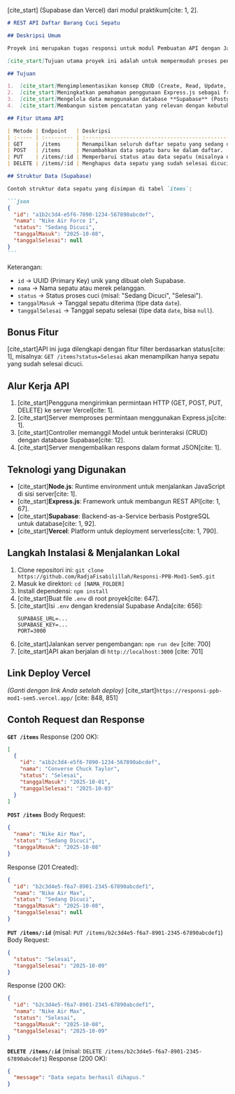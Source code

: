 [cite\_start] (Supabase dan Vercel) dari modul praktikum[cite: 1, 2].

````markdown
# REST API Daftar Barang Cuci Sepatu

## Deskripsi Umum

Proyek ini merupakan tugas responsi untuk modul Pembuatan API dengan JavaScript. [cite_start]API ini dibuat menggunakan Node.js dan Express.js, berfungsi untuk mengelola data sepatu yang sedang dicuci pada sebuah layanan jasa cuci sepatu[cite: 1]. [cite_start]API ini menggunakan Supabase sebagai database-nya [cite: 12] [cite_start]dan di-deploy ke Vercel[cite: 790].

[cite_start]Tujuan utama proyek ini adalah untuk mempermudah proses pencatatan, pemantauan, dan pembaruan status cucian sepatu secara digital melalui REST API sederhana[cite: 1].

## Tujuan

1.  [cite_start]Mengimplementasikan konsep CRUD (Create, Read, Update, Delete) dalam REST API[cite: 1].
2.  [cite_start]Meningkatkan pemahaman penggunaan Express.js sebagai framework backend[cite: 1].
3.  [cite_start]Mengelola data menggunakan database **Supabase** (PostgreSQL)[cite: 12, 92].
4.  [cite_start]Membangun sistem pencatatan yang relevan dengan kebutuhan bisnis nyata[cite: 1].

## Fitur Utama API

| Metode | Endpoint   | Deskripsi                                                                          |
| :----- | :--------- | :--------------------------------------------------------------------------------- |
| GET    | /items     | Menampilkan seluruh daftar sepatu yang sedang dicuci.                              |
| POST   | /items     | Menambahkan data sepatu baru ke dalam daftar.                                      |
| PUT    | /items/:id | Memperbarui status atau data sepatu (misalnya dari Sedang Dicuci menjadi Selesai). |
| DELETE | /items/:id | Menghapus data sepatu yang sudah selesai dicuci.                                   |

## Struktur Data (Supabase)

Contoh struktur data sepatu yang disimpan di tabel `items`:

```json
{
  "id": "a1b2c3d4-e5f6-7890-1234-567890abcdef",
  "nama": "Nike Air Force 1",
  "status": "Sedang Dicuci",
  "tanggalMasuk": "2025-10-08",
  "tanggalSelesai": null
}
```
````

Keterangan:

- `id` → UUID (Primary Key) unik yang dibuat oleh Supabase.
- `nama` → Nama sepatu atau merek pelanggan.
- `status` → Status proses cuci (misal: "Sedang Dicuci", "Selesai").
- `tanggalMasuk` → Tanggal sepatu diterima (tipe data `date`).
- `tanggalSelesai` → Tanggal sepatu selesai (tipe data `date`, bisa `null`).

## Bonus Fitur

[cite\_start]API ini juga dilengkapi dengan fitur filter berdasarkan status[cite: 1], misalnya:
`GET /items?status=Selesai`
akan menampilkan hanya sepatu yang sudah selesai dicuci.

## Alur Kerja API

1.  [cite\_start]Pengguna mengirimkan permintaan HTTP (GET, POST, PUT, DELETE) ke server Vercel[cite: 1].
2.  [cite\_start]Server memproses permintaan menggunakan Express.js[cite: 1].
3.  [cite\_start]Controller memanggil Model untuk berinteraksi (CRUD) dengan database Supabase[cite: 12].
4.  [cite\_start]Server mengembalikan respons dalam format JSON[cite: 1].

## Teknologi yang Digunakan

- [cite\_start]**Node.js**: Runtime environment untuk menjalankan JavaScript di sisi server[cite: 1].
- [cite\_start]**Express.js**: Framework untuk membangun REST API[cite: 1, 67].
- [cite\_start]**Supabase**: Backend-as-a-Service berbasis PostgreSQL untuk database[cite: 1, 92].
- [cite\_start]**Vercel**: Platform untuk deployment serverless[cite: 1, 790].

## Langkah Instalasi & Menjalankan Lokal

1.  Clone repositori ini: `git clone https://github.com/RadjaFisabilillah/Responsi-PPB-Mod1-Sem5.git`
2.  Masuk ke direktori: `cd [NAMA_FOLDER]`
3.  Install dependensi: `npm install`
4.  [cite\_start]Buat file `.env` di root proyek[cite: 647].
5.  [cite\_start]Isi `.env` dengan kredensial Supabase Anda[cite: 656]:
    ```
    SUPABASE_URL=...
    SUPABASE_KEY=...
    PORT=3000
    ```
6.  [cite\_start]Jalankan server pengembangan: `npm run dev` [cite: 700]
7.  [cite\_start]API akan berjalan di `http://localhost:3000` [cite: 701]

## Link Deploy Vercel

_(Ganti dengan link Anda setelah deploy)_
[cite\_start]`https://responsi-ppb-mod1-sem5.vercel.app/` [cite: 848, 851]

## Contoh Request dan Response

**`GET /items`**
Response (200 OK):

```json
[
  {
    "id": "a1b2c3d4-e5f6-7890-1234-567890abcdef",
    "nama": "Converse Chuck Taylor",
    "status": "Selesai",
    "tanggalMasuk": "2025-10-01",
    "tanggalSelesai": "2025-10-03"
  }
]
```

**`POST /items`**
Body Request:

```json
{
  "nama": "Nike Air Max",
  "status": "Sedang Dicuci",
  "tanggalMasuk": "2025-10-08"
}
```

Response (201 Created):

```json
{
  "id": "b2c3d4e5-f6a7-8901-2345-67890abcdef1",
  "nama": "Nike Air Max",
  "status": "Sedang Dicuci",
  "tanggalMasuk": "2025-10-08",
  "tanggalSelesai": null
}
```

**`PUT /items/:id`** (misal: `PUT /items/b2c3d4e5-f6a7-8901-2345-67890abcdef1`)
Body Request:

```json
{
  "status": "Selesai",
  "tanggalSelesai": "2025-10-09"
}
```

Response (200 OK):

```json
{
  "id": "b2c3d4e5-f6a7-8901-2345-67890abcdef1",
  "nama": "Nike Air Max",
  "status": "Selesai",
  "tanggalMasuk": "2025-10-08",
  "tanggalSelesai": "2025-10-09"
}
```

**`DELETE /items/:id`** (misal: `DELETE /items/b2c3d4e5-f6a7-8901-2345-67890abcdef1`)
Response (200 OK):

```json
{
  "message": "Data sepatu berhasil dihapus."
}
```

```

```
